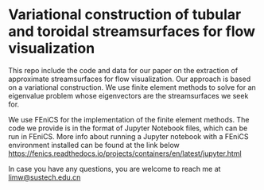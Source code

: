 # Variational construction of tubular and toroidal streamsurfaces for flow visualization

This repo include the code and data for our paper on the extraction of approximate streamsurfaces for flow visualization. Our approach is based on a variational construction. We use finite element methods to solve for an eigenvalue problem whose eigenvectors are the streamsurfaces we seek for. 

We use FEniCS for the implementation of the finite element methods. The code we provide is in the format of Jupyter Notebook files, which can be run in FEniCS. More info about running a Jupyter notebook with a FEniCS environment installed can be found at the link below
https://fenics.readthedocs.io/projects/containers/en/latest/jupyter.html

In case you have any questions, you are welcome to reach me at limw@sustech.edu.cn 

